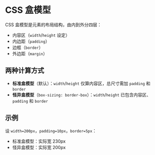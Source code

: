 # CSS 盒模型

CSS 盒模型是元素的布局结构，由内到外分四层：
- 内容区（`width`/`height` 设定）
- 内边距（`padding`）
- 边框（`border`）
- 外边距（`margin`）

## 两种计算方式

- **标准盒模型**（默认）：`width`/`height` 仅算内容区，总尺寸需加 `padding` 和 `border`
- **怪异盒模型**（`box-sizing: border-box`）：`width`/`height` 已包含内容区、`padding` 和 `border`

## 示例

设 `width=200px`，`padding=10px`，`border=5px`：
- 标准盒模型：实际宽 230px
- 怪异盒模型：实际宽 200px
